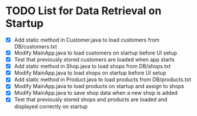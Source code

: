 # TODO List for Data Retrieval on Startup

- [x] Add static method in Customer.java to load customers from DB/customers.txt
- [x] Modify MainApp.java to load customers on startup before UI setup
- [x] Test that previously stored customers are loaded when app starts
- [x] Add static method in Shop.java to load shops from DB/shops.txt
- [x] Modify MainApp.java to load shops on startup before UI setup
- [x] Add static method in Product.java to load products from DB/products.txt
- [x] Modify MainApp.java to load products on startup and assign to shops
- [x] Modify MainApp.java to save shop data when a new shop is added
- [x] Test that previously stored shops and products are loaded and displayed correctly on startup
